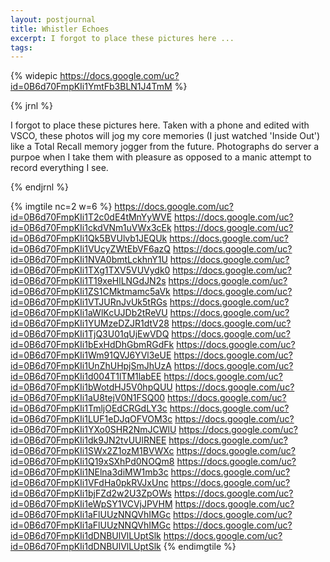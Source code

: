 ```yaml
---
layout: postjournal
title: Whistler Echoes
excerpt: I forgot to place these pictures here ...
tags: 
---
```


{% widepic https://docs.google.com/uc?id=0B6d70FmpKIi1YmtFb3BLN1J4TmM  %}

{% jrnl %}


I forgot to place these pictures here. Taken with a phone and edited with VSCO,
these photos will jog my core memories (I just watched 'Inside Out') like a
Total Recall memory jogger from the future.  Photographs do server a purpoe when
I take them with pleasure as opposed to a manic attempt to record everything I
see.

{% endjrnl %}


{% imgtile nc=2 w=6 %}
https://docs.google.com/uc?id=0B6d70FmpKIi1T2c0dE4tMnYyWVE https://docs.google.com/uc?id=0B6d70FmpKIi1ckdVNm1uVWx3cEk 
https://docs.google.com/uc?id=0B6d70FmpKIi1Qk5BVUlvb1JEQUk https://docs.google.com/uc?id=0B6d70FmpKIi1VUcyZWtEbVF6azQ 
https://docs.google.com/uc?id=0B6d70FmpKIi1NVA0bmtLckhnY1U https://docs.google.com/uc?id=0B6d70FmpKIi1TXg1TXV5VUVydk0 
https://docs.google.com/uc?id=0B6d70FmpKIi1T19xeHlLNGdJN2s https://docs.google.com/uc?id=0B6d70FmpKIi1ZS1CMktmamc5aVk 
https://docs.google.com/uc?id=0B6d70FmpKIi1VTJURnJvUk5tRGs https://docs.google.com/uc?id=0B6d70FmpKIi1aWlKcUJDb2tReVU 
https://docs.google.com/uc?id=0B6d70FmpKIi1YUMzeDZJR1dtV28 https://docs.google.com/uc?id=0B6d70FmpKIi1TjQ3U01qUjEwVDQ 
https://docs.google.com/uc?id=0B6d70FmpKIi1bExHdDhGbmRGdFk https://docs.google.com/uc?id=0B6d70FmpKIi1Wm91QVJ6YVl3eUE 
https://docs.google.com/uc?id=0B6d70FmpKIi1UnZhUHpjSmJhUzA https://docs.google.com/uc?id=0B6d70FmpKIi1d004T1lTM1labEE 
https://docs.google.com/uc?id=0B6d70FmpKIi1bWotdHJ5V0hpQUU https://docs.google.com/uc?id=0B6d70FmpKIi1aU8tejV0N1FSQ00 
https://docs.google.com/uc?id=0B6d70FmpKIi1TmljOEdCRGdLY3c https://docs.google.com/uc?id=0B6d70FmpKIi1LUF1eDJqOFVOM3c 
https://docs.google.com/uc?id=0B6d70FmpKIi1YXo0SHR2NmJCWlU https://docs.google.com/uc?id=0B6d70FmpKIi1dk9JN2tvUUlRNEE 
https://docs.google.com/uc?id=0B6d70FmpKIi1SWx2Z1ozM1BVWXc https://docs.google.com/uc?id=0B6d70FmpKIi1Q19xSXhPd0NOQm8 
https://docs.google.com/uc?id=0B6d70FmpKIi1NElna3diMW1mb3c https://docs.google.com/uc?id=0B6d70FmpKIi1VFdHa0pkRVJxUnc 
https://docs.google.com/uc?id=0B6d70FmpKIi1bjFZd2w2U3ZpOWs https://docs.google.com/uc?id=0B6d70FmpKIi1eWpSY1VCVjJPVHM 
https://docs.google.com/uc?id=0B6d70FmpKIi1aFlUUzNNQVhIMGc https://docs.google.com/uc?id=0B6d70FmpKIi1aFlUUzNNQVhIMGc 
https://docs.google.com/uc?id=0B6d70FmpKIi1dDNBUlVlLUptSlk https://docs.google.com/uc?id=0B6d70FmpKIi1dDNBUlVlLUptSlk 
{% endimgtile %}
